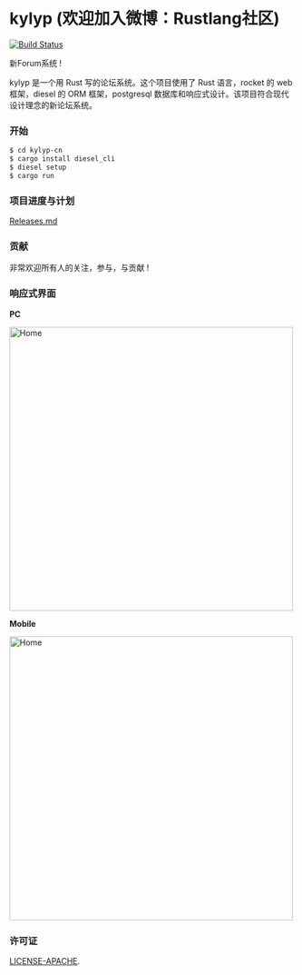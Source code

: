 # kylyp (欢迎加入微博：Rustlang社区)

[![Build Status](https://travis-ci.org/ivanceras/kylyp.svg?branch=master)](https://travis-ci.org/ivanceras/kylyp)

新Forum系统 !

kylyp 是一个用 Rust 写的论坛系统。这个项目使用了 Rust 语言，rocket 的 web 框架，diesel 的 ORM 框架，postgresql 数据库和响应式设计。该项目符合现代设计理念的新论坛系统。

### 开始

```bash
$ cd kylyp-cn
$ cargo install diesel_cli
$ diesel setup
$ cargo run
```
### 项目进度与计划
[Releases.md](https://github.com/mcux/kylyp/blob/master/Releases.md)

### 贡献
 
非常欢迎所有人的关注，参与，与贡献 !

### <a name="screenshots"> 响应式界面 </a>
**PC**

<img alt="Home" height="500" src="https://raw.githubusercontent.com/mcux/kylyp-cn/master/public/2017-09-13%2008-34-45%E5%B1%8F%E5%B9%95%E6%88%AA%E5%9B%BE.png">


**Mobile**

<img alt="Home" height="500" src="https://raw.githubusercontent.com/mcux/kylyp-cn/master/public/2017-09-13%2008-34-36%E5%B1%8F%E5%B9%95%E6%88%AA%E5%9B%BE.png">


### 许可证

[LICENSE-APACHE](https://github.com/mcux/kylyp/blob/master/LICENSE).
